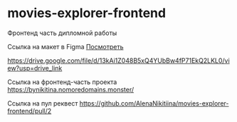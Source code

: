 # movies-explorer-frontend

Фронтенд часть дипломной работы

Ссылка на макет в Figma [Посмотреть](https://www.figma.com/file/Igj4Syj1ogZxZ3lyOxwT1L/Diploma-(Copy)?type=design&node-id=891-3857)

https://drive.google.com/file/d/13kAi1Z048B5xQ4YUbBw4fP71EkQ2LKL0/view?usp=drive_link


Ссылка на фронтенд-часть проекта https://bynikitina.nomoredomains.monster/

Ссылка на пул реквест  https://github.com/AlenaNikitiina/movies-explorer-frontend/pull/2